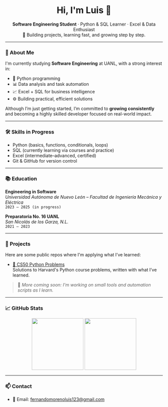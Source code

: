 <h1 align="center">Hi, I'm Luis 👋</h1>

<p align="center">
  <b>Software Engineering Student</b> · Python & SQL Learner · Excel & Data Enthusiast  
  <br>🚀 Building projects, learning fast, and growing step by step.
</p>

---

### 🎯 About Me

I'm currently studying **Software Engineering** at UANL, with a strong interest in:

- 🐍 Python programming  
- 📊 Data analysis and task automation  
- 📈 Excel + SQL for business intelligence  
- ⚙️ Building practical, efficient solutions  

Although I’m just getting started, I’m committed to **growing consistently** and becoming a highly skilled developer focused on real-world impact.

---

### 🛠️ Skills in Progress

- Python (basics, functions, conditionals, loops)  
- SQL (currently learning via courses and practice)  
- Excel (intermediate–advanced, certified)  
- Git & GitHub for version control  

---

### 📚 Education

**Engineering in Software**  
*Universidad Autónoma de Nuevo León – Facultad de Ingeniería Mecánica y Eléctrica*  
`2023 – 2025 (in progress)`

**Preparatoria No. 16 UANL**  
*San Nicolás de los Garza, N.L.*  
`2021 – 2023`

---

### 📂 Projects

Here are some public repos where I'm applying what I’ve learned:

- [🔗 CS50 Python Problems](https://github.com/luis-datavspace/CS50-Problems)  
  Solutions to Harvard's Python course problems, written with what I’ve learned.

> 📌 *More coming soon: I'm working on small tools and automation scripts as I learn.*

---

### 📈 GitHub Stats

<p align="center">
  <img src="https://github-readme-stats.vercel.app/api?username=luis-datavspace&show_icons=true&theme=github_dark&count_private=true&hide=stars" height="165"/>
  <img src="https://github-readme-stats.vercel.app/api/top-langs/?username=luis-datavspace&layout=compact&theme=github_dark&langs_count=6" height="165"/>
</p>

---

### 📫 Contact

- 📧 Email: fernandomorenoluis123@gmail.com
